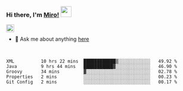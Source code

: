 ### Hi there, I'm [Miro!](https://castariva18.github.io/)  <img src="https://github.com/TheDudeThatCode/TheDudeThatCode/blob/master/Assets/Hi.gif" width="29px">

<a href="https://discord.gg/bhPzjwR">
  <img align="left" alt="Clown Discord" width="21px" src="https://cdn4.iconfinder.com/data/icons/logos-and-brands/512/91_Discord_logo_logos-512.png" />
</a>

<br />

- 💬 Ask me about anything [here](https://github.com/castariva18/castariva18/issues)

<br />

<!--START_SECTION:waka-->
```text
XML          10 hrs 22 mins  ████████████▒░░░░░░░░░░░░   49.92 % 
Java         9 hrs 44 mins   ███████████▓░░░░░░░░░░░░░   46.90 % 
Groovy       34 mins         ▓░░░░░░░░░░░░░░░░░░░░░░░░   02.78 % 
Properties   2 mins          ░░░░░░░░░░░░░░░░░░░░░░░░░   00.23 % 
Git Config   2 mins          ░░░░░░░░░░░░░░░░░░░░░░░░░   00.17 % 
```
<!--END_SECTION:waka-->
